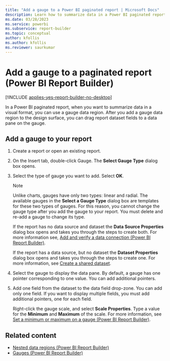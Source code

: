 ```yaml
---
title: "Add a gauge to a Power BI paginated report | Microsoft Docs"
description: Learn how to summarize data in a Power BI paginated report in a visual format by creating a gauge data region and dragging report dataset fields to a pane on the gauge in Power BI Report Builder.
ms.date: 03/28/2023
ms.service: powerbi
ms.subservice: report-builder
ms.topic: conceptual
author: kfollis
ms.author: kfollis
ms.reviewer: saurkumar
---
```

# Add a gauge to a paginated report (Power BI Report Builder)

[!INCLUDE [applies-yes-report-builder-no-desktop](../../../includes/applies-yes-report-builder-no-desktop.md)]

In a Power BI paginated report, when you want to summarize data in a visual format, you can use a gauge data region. After you add a gauge data region to the design surface, you can drag report dataset fields to a data pane on the gauge.  
  
## Add a gauge to your report  
  
1. Create a report or open an existing report.  
  
1. On the Insert tab, double-click Gauge. The **Select Gauge Type** dialog box opens.  
  
1. Select the type of gauge you want to add. Select **OK**.
  
    > [!NOTE]  
    >  Unlike charts, gauges have only two types: linear and radial. The available gauges in the **Select a Gauge Type** dialog box are templates for these two types of gauges. For this reason, you cannot change the gauge type after you add the gauge to your report. You must delete and re-add a gauge to change its type.  
  
     If the report has no data source and dataset the **Data Source Properties** dialog box opens and takes you through the steps to create both. For more information see, [Add and verify a data connection &#40;Power BI Report Builder&#41;](/sql/reporting-services/report-data/add-and-verify-a-data-connection-report-builder-and-ssrs).  
  
     If the report has a data source, but no dataset the **Dataset Properties** dialog box opens and takes you through the steps to create one. For more information, see [Create a shared dataset](../../paginated-reports-create-embedded-dataset.md).  
  
1. Select the gauge to display the data pane. By default, a gauge has one pointer corresponding to one value. You can add additional pointers.  
  
1. Add one field from the dataset to the data field drop-zone. You can add only one field. If you want to display multiple fields, you must add additional pointers, one for each field.  
  
     Right-click the gauge scale, and select **Scale Properties**. Type a value for the **Minimum** and **Maximum** of the scale. For more information, see [Set a minimum or maximum on a gauge &#40;Power BI Report Builder&#41;](/sql/reporting-services/report-design/set-a-minimum-or-maximum-on-a-gauge-report-builder-and-ssrs).  
  
## Related content

- [Nested data regions &#40;Power BI Report Builder&#41;](/sql/reporting-services/report-design/nested-data-regions-report-builder-and-ssrs)   
- [Gauges &#40;Power BI Report Builder&#41;](gauges-report-builder.md)  
  
  
